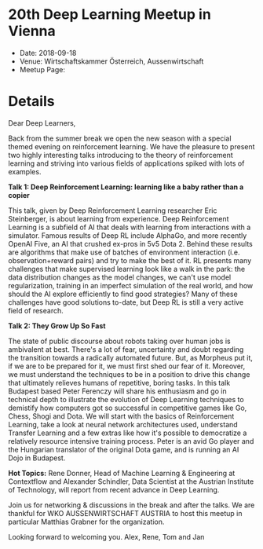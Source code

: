 # 20th Deep Learning Meetup in Vienna

* Date: 2018-09-18
* Venue: Wirtschaftskammer Österreich, Aussenwirtschaft
* Meetup Page: 


# Details

Dear Deep Learners,

Back from the summer break we open the new season with a special themed evening on reinforcement learning. We have the pleasure to present two highly interesting talks introducing to the theory of reinforcement learning and striving into various fields of applications spiked with lots of examples. 

**Talk 1: Deep Reinforcement Learning: learning like a baby rather than a copier**

This talk, given by Deep Reinforcement Learning researcher Eric Steinberger, is about learning from experience. Deep Reinforcement Learning is a subfield of AI that deals with learning from interactions with a simulator. Famous results of Deep RL include AlphaGo, and more recently OpenAI Five, an AI that crushed ex-pros in 5v5 Dota 2. Behind these results are algorithms that make use of batches of environment interaction (i.e. observation+reward pairs) and try to make the best of it. RL presents many challenges that make supervised learning look like a walk in the park: the data distribution changes as the model changes, we can't use model regularization, training in an imperfect simulation of the real world, and how should the AI explore efficiently to find good strategies? Many of these challenges have good solutions to-date, but Deep RL is still a very active field of research.

**Talk 2: They Grow Up So Fast**

The state of public discourse about robots taking over human jobs is ambivalent at best. There's a lot of fear, uncertainty and doubt regarding the transition towards a radically automated future. But, as Morpheus put it, if we are to be prepared for it, we must first shed our fear of it. Moreover, we must understand the techniques to be in a position to drive this change that ultimately relieves humans of repetitive, boring tasks.
In this talk Budapest based Peter Ferenczy will share his enthusiasm and go in technical depth to illustrate the evolution of Deep Learning techniques to demistify how computers got so successful in competitive games like Go, Chess, Shogi and Dota. We will start with the basics of Reinforcement Learning, take a look at neural network architectures used, understand Transfer Learning and a few extras like how it's possible to democratize a relatively resource intensive training process.
Peter is an avid Go player and the Hungarian translator of the original Dota game, and is running an AI Dojo in Budapest.

**Hot Topics:**
Rene Donner, Head of Machine Learning & Engineering at Contextflow and Alexander Schindler, Data Scientist at the Austrian Institute of Technology, will report from recent advance in Deep Learning.

Join us for networking & discussions in the break and after the talks.
We are thankful for WKO AUSSENWIRTSCHAFT AUSTRIA to host this meetup in particular Matthias Grabner for the organization.

Looking forward to welcoming you.
Alex, Rene, Tom and Jan